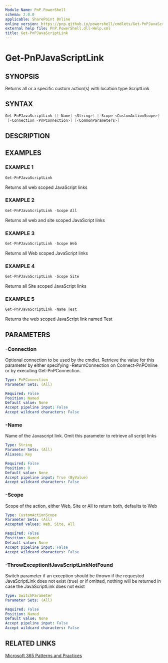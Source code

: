 ```yaml
---
Module Name: PnP.PowerShell
schema: 2.0.0
applicable: SharePoint Online
online version: https://pnp.github.io/powershell/cmdlets/Get-PnPJavaScriptLink.html
external help file: PnP.PowerShell.dll-Help.xml
title: Get-PnPJavaScriptLink
---
```

  
# Get-PnPJavaScriptLink

## SYNOPSIS
Returns all or a specific custom action(s) with location type ScriptLink

## SYNTAX

```powershell
Get-PnPJavaScriptLink [[-Name] <String>] [-Scope <CustomActionScope>] [-ThrowExceptionIfJavaScriptLinkNotFound]
 [-Connection <PnPConnection>] [<CommonParameters>]
```

## DESCRIPTION

## EXAMPLES

### EXAMPLE 1
```powershell
Get-PnPJavaScriptLink
```

Returns all web scoped JavaScript links

### EXAMPLE 2
```powershell
Get-PnPJavaScriptLink -Scope All
```

Returns all web and site scoped JavaScript links

### EXAMPLE 3
```powershell
Get-PnPJavaScriptLink -Scope Web
```

Returns all Web scoped JavaScript links

### EXAMPLE 4
```powershell
Get-PnPJavaScriptLink -Scope Site
```

Returns all Site scoped JavaScript links

### EXAMPLE 5
```powershell
Get-PnPJavaScriptLink -Name Test
```

Returns the web scoped JavaScript link named Test

## PARAMETERS

### -Connection
Optional connection to be used by the cmdlet. Retrieve the value for this parameter by either specifying -ReturnConnection on Connect-PnPOnline or by executing Get-PnPConnection.

```yaml
Type: PnPConnection
Parameter Sets: (All)

Required: False
Position: Named
Default value: None
Accept pipeline input: False
Accept wildcard characters: False
```

### -Name
Name of the Javascript link. Omit this parameter to retrieve all script links

```yaml
Type: String
Parameter Sets: (All)
Aliases: Key

Required: False
Position: 0
Default value: None
Accept pipeline input: True (ByValue)
Accept wildcard characters: False
```

### -Scope
Scope of the action, either Web, Site or All to return both, defaults to Web

```yaml
Type: CustomActionScope
Parameter Sets: (All)
Accepted values: Web, Site, All

Required: False
Position: Named
Default value: None
Accept pipeline input: False
Accept wildcard characters: False
```

### -ThrowExceptionIfJavaScriptLinkNotFound
Switch parameter if an exception should be thrown if the requested JavaScriptLink does not exist (true) or if omitted, nothing will be returned in case the JavaScriptLink does not exist

```yaml
Type: SwitchParameter
Parameter Sets: (All)

Required: False
Position: Named
Default value: None
Accept pipeline input: False
Accept wildcard characters: False
```



## RELATED LINKS

[Microsoft 365 Patterns and Practices](https://aka.ms/m365pnp)


